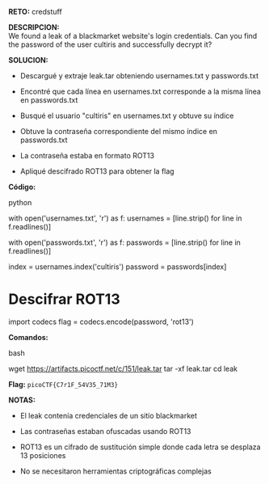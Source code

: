 **RETO:** credstuff

**DESCRIPCION:**  
We found a leak of a blackmarket website's login credentials. Can you find the password of the user cultiris and successfully decrypt it?

**SOLUCION:**

- Descargué y extraje leak.tar obteniendo usernames.txt y passwords.txt
    
- Encontré que cada línea en usernames.txt corresponde a la misma línea en passwords.txt
    
- Busqué el usuario "cultiris" en usernames.txt y obtuve su índice
    
- Obtuve la contraseña correspondiente del mismo índice en passwords.txt
    
- La contraseña estaba en formato ROT13
    
- Apliqué descifrado ROT13 para obtener la flag
    

**Código:**

python

with open('usernames.txt', 'r') as f:
    usernames = [line.strip() for line in f.readlines()]

with open('passwords.txt', 'r') as f:
    passwords = [line.strip() for line in f.readlines()]

index = usernames.index('cultiris')
password = passwords[index]

# Descifrar ROT13
import codecs
flag = codecs.encode(password, 'rot13')

**Comandos:**

bash

wget https://artifacts.picoctf.net/c/151/leak.tar
tar -xf leak.tar
cd leak

**Flag:** `picoCTF{C7r1F_54V35_71M3}`

**NOTAS:**

- El leak contenía credenciales de un sitio blackmarket
    
- Las contraseñas estaban ofuscadas usando ROT13
    
- ROT13 es un cifrado de sustitución simple donde cada letra se desplaza 13 posiciones
    
- No se necesitaron herramientas criptográficas complejas